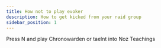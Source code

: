 ```yaml
---
title: How not to play evoker
description: How to get kicked from your raid group
sidebar_position: 1
---
```

Press N and play Chronowarden or taelnt into Noz Teachings
